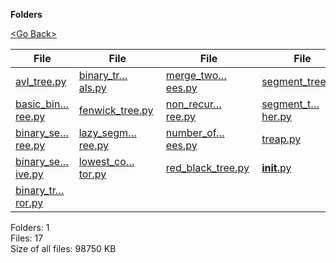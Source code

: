 **Folders**

[&lt;Go Back&gt;](../right.html)

<table><thead><tr class="header"><th><strong>File</strong></th><th><strong>File</strong></th><th><strong>File</strong></th><th><strong>File</strong></th></tr></thead><tbody><tr class="odd"><td><a href="avl_tree.py">avl_tree.py</a> </td><td><a href="binary_tree_traversals.py">binary_tr…als.py</a> </td><td><a href="merge_two_binary_trees.py">merge_two…ees.py</a> </td><td><a href="segment_tree.py">segment_tree.py</a> </td></tr><tr class="even"><td><a href="basic_binary_tree.py">basic_bin…ree.py</a> </td><td><a href="fenwick_tree.py">fenwick_tree.py</a> </td><td><a href="non_recursive_segment_tree.py">non_recur…ree.py</a> </td><td><a href="segment_tree_other.py">segment_t…her.py</a> </td></tr><tr class="odd"><td><a href="binary_search_tree.py">binary_se…ree.py</a> </td><td><a href="lazy_segment_tree.py">lazy_segm…ree.py</a> </td><td><a href="number_of_possible_binary_trees.py">number_of…ees.py</a> </td><td><a href="treap.py">treap.py</a> </td></tr><tr class="even"><td><a href="binary_search_tree_recursive.py">binary_se…ive.py</a> </td><td><a href="lowest_common_ancestor.py">lowest_co…tor.py</a> </td><td><a href="red_black_tree.py">red_black_tree.py</a> </td><td><a href="__init__.py"><strong>init</strong>.py</a> </td></tr><tr class="odd"><td><a href="binary_tree_mirror.py">binary_tr…ror.py</a> </td><td></td><td></td><td></td></tr></tbody></table>

Folders: 1  
Files: 17  
Size of all files: 98750 KB
